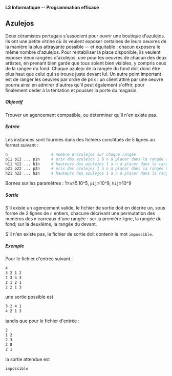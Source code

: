 **L3 Informatique -- Programmation efficace**

## Azulejos

Deux céramistes portugais s'associent pour ouvrir une boutique
d'azulejos. Ils ont une petite vitrine où ils veulent exposer certaines
de leurs oeuvres de la manière la plus attrayante possible -- et
équitable : chacun exposera le même nombre d'azulejos. Pour rentabiliser
la place disponible, ils veulent exposer deux rangées d'azulejos, une
pour les oeuvres de chacun des deux artistes, en prenant bien garde que
tous soient bien visibles, y compris ceux de la rangée du fond.  Chaque
azulejo de la rangée du fond doit donc  être plus haut que celui qui se
trouve juste devant lui. Un autre point important est de ranger les
oeuvres par ordre de prix : un client attiré par une oeuvre pourra ainsi
en admirer d'autres qu'il peut également s'offrir, pour finalement
céder à la tentation et pousser la porte du magasin.

##### Objectif 

Trouver un agencement compatible, ou déterminer qu'il n'en existe pas.

##### Entrée 

Les instances sont fournies dans des fichiers constitués de 5 lignes au
format suivant :

```bash
n                   # nombre d'azulejos sur chaque rangée
p11 p12 ... p1n     # prix des azulejos 1 à n à placer dans la rangée du fond
h11 h12 ... h1n     # hauteurs des azulejos 1 à n à placer dans la rangée du fond
p21 p22 ... p2n     # prix des azulejos 1 à n à placer dans la rangée du devant
h21 h22 ... h2n     # hauteurs des azulejos 1 à n à placer dans la rangée du devant
```

Bornes sur les paramètres : 1≤`n`≤5.10^5, `pij`≤10^9, `hij`≤10^9

##### Sortie

S'il existe un agencement valide, le fichier de sortie doit en décrire
un, sous forme de 2 lignes de `n` entiers, chacune décrivant une
permutation des numéros des `n` carreaux d'une rangée : sur la première
ligne, la rangée du fond; sur la deuxième, la rangée du devant. 

S'il n'en existe pas, le fichier de sortie doit contenir le mot
`impossible`.

##### Exemple

Pour le fichier d'entrée suivant :
```bash
4
3 2 1 2
2 3 4 3
2 1 2 1
2 2 1 3
```
une sortie possible est
```bash
3 2 4 1
4 2 1 3
```

tandis que pour le fichier d'entrée :
```bash
2
1 2
2 3
2 8
2 1
```
la sortie attendue est
```bash
impossible
```

